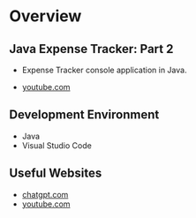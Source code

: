 # Overview

## Java Expense Tracker: Part 2

- Expense Tracker console application in Java.

- [youtube.com](https://youtu.be/fBfapTfqPgY)

## Development Environment

- Java
- Visual Studio Code

## Useful Websites

- [chatgpt.com](https://chatgpt.com/)
- [youtube.com](https://www.youtube.com/)
